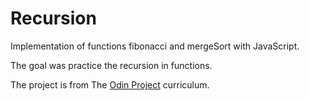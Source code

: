 # Recursion

Implementation of functions fibonacci and mergeSort with JavaScript.

The goal was practice the recursion in functions.

The project is from The [Odin Project](https://www.theodinproject.com/lessons/javascript-recursion) curriculum.